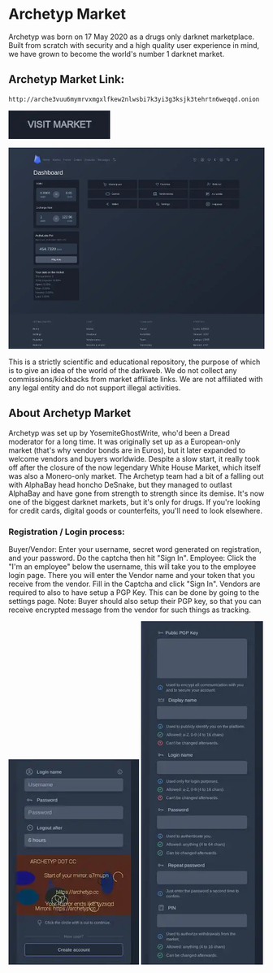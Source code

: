 # Archetyp Market
Archetyp was born on 17 May 2020 as a drugs only darknet marketplace. Built from scratch with security and a high quality user experience in mind, we have grown to become the world's number 1 darknet market.

## Archetyp Market Link:

```sh
http://arche3vuu6mymrvxmgxlfkew2nlwsbi7k3yi3g3ksjk3tehrtn6weqqd.onion

```
[<img src="/assets/visit-market.webp" width="200">](http://arche3vuu6mymrvxmgxlfkew2nlwsbi7k3yi3g3ksjk3tehrtn6weqqd.onion
)

<a href="http://arche3vuu6mymrvxmgxlfkew2nlwsbi7k3yi3g3ksjk3tehrtn6weqqd.onion
"><img src="/assets/archetyp-preview.webp" alt="image" style="max-width: 100%;"><a>

This is a strictly scientific and educational repository, the purpose of which is to give an idea of the world of the darkweb. We do not collect any commissions/kickbacks from market affiliate links. We are not affiliated with any legal entity and do not support illegal activities.

## About Archetyp Market
Archetyp was set up by YosemiteGhostWrite, who'd been a Dread moderator for a long time. It was originally set up as a European-only market (that's why vendor bonds are in Euros), but it later expanded to welcome vendors and buyers worldwide. Despite a slow start, it really took off after the closure of the now legendary White House Market, which itself was also a Monero-only market. The Archetyp team had a bit of a falling out with AlphaBay head honcho DeSnake, but they managed to outlast AlphaBay and have gone from strength to strength since its demise. It's now one of the biggest darknet markets, but it's only for drugs. If you're looking for credit cards, digital goods or counterfeits, you'll need to look elsewhere.

### Registration / Login process:

Buyer/Vendor: Enter your username, secret word generated on registration, and your password. Do the captcha then hit "Sign In".
Employee: Click the "I'm an employee" below the username, this will take you to the employee login page. There you will enter the Vendor name and your token that you receive from the vendor. Fill in the Captcha and click "Sign In".
Vendors are required to also to have setup a PGP Key. This can be done by going to the settings page.
Note: Buyer should also setup their PGP key, so that you can receive encrypted message from the vendor for such things as tracking.

<a href="http://arche3vuu6mymrvxmgxlfkew2nlwsbi7k3yi3g3ksjk3tehrtn6weqqd.onion
"><img src="/assets/archetyp-login.webp" alt="image" style="max-width: 100%;"><a>  <a href="http://arche3vuu6mymrvxmgxlfkew2nlwsbi7k3yi3g3ksjk3tehrtn6weqqd.onion
"><img src="/assets/archetyp-register.webp" alt="image" style="max-width: 100%;"><a>